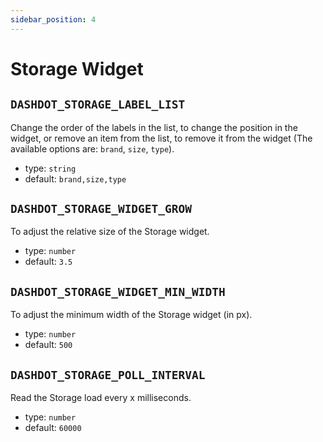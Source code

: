 ```yaml
---
sidebar_position: 4
---
```


# Storage Widget

## `DASHDOT_STORAGE_LABEL_LIST`

Change the order of the labels in the list, to change the position in the widget, or remove an item from the list, to remove it from the widget (The available options are: `brand`, `size`, `type`).

- type: `string`
- default: `brand,size,type`

## `DASHDOT_STORAGE_WIDGET_GROW`

To adjust the relative size of the Storage widget.

- type: `number`
- default: `3.5`

## `DASHDOT_STORAGE_WIDGET_MIN_WIDTH`

To adjust the minimum width of the Storage widget (in px).

- type: `number`
- default: `500`

## `DASHDOT_STORAGE_POLL_INTERVAL`

Read the Storage load every x milliseconds.

- type: `number`
- default: `60000`
